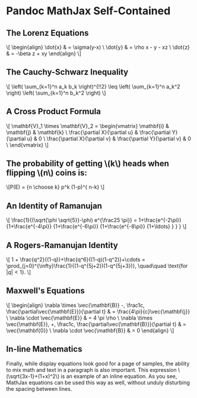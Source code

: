 # Pandoc MathJax Self-Contained

## The Lorenz Equations

\\[
\begin{align}
\dot{x} & = \sigma(y-x) \\
\dot{y} & = \rho x - y - xz \\
\dot{z} & = -\beta z + xy
\end{align}
\\]

## The Cauchy-Schwarz Inequality

\\[
\left( \sum_{k=1}^n a_k b_k \right)^{\!\!2} \leq
 \left( \sum_{k=1}^n a_k^2 \right) \left( \sum_{k=1}^n b_k^2 \right)
\\]

## A Cross Product Formula

\\[
  \mathbf{V}_1 \times \mathbf{V}_2 =
   \begin{vmatrix}
	\mathbf{i} & \mathbf{j} & \mathbf{k} \\
	\frac{\partial X}{\partial u} & \frac{\partial Y}{\partial u} & 0 \\
	\frac{\partial X}{\partial v} & \frac{\partial Y}{\partial v} & 0 \\
   \end{vmatrix}
\\]

## The probability of getting \\(k\\) heads when flipping \\(n\\) coins is:

\\[P(E) = {n \choose k} p^k (1-p)^{ n-k} \\]

## An Identity of Ramanujan

\\[
   \frac{1}{(\sqrt{\phi \sqrt{5}}-\phi) e^{\frac25 \pi}} =
	 1+\frac{e^{-2\pi}} {1+\frac{e^{-4\pi}} {1+\frac{e^{-6\pi}}
	  {1+\frac{e^{-8\pi}} {1+\ldots} } } }
\\]

## A Rogers-Ramanujan Identity

\\[
  1 +  \frac{q^2}{(1-q)}+\frac{q^6}{(1-q)(1-q^2)}+\cdots =
	\prod_{j=0}^{\infty}\frac{1}{(1-q^{5j+2})(1-q^{5j+3})},
	 \quad\quad \text{for $|q|<1$}.
\\]

## Maxwell's Equations

\\[
\begin{align}
  \nabla \times \vec{\mathbf{B}} -\, \frac1c\, \frac{\partial\vec{\mathbf{E}}}{\partial t} & = \frac{4\pi}{c}\vec{\mathbf{j}} \\
  \nabla \cdot \vec{\mathbf{E}} & = 4 \pi \rho \\
  \nabla \times \vec{\mathbf{E}}\, +\, \frac1c\, \frac{\partial\vec{\mathbf{B}}}{\partial t} & = \vec{\mathbf{0}} \\
  \nabla \cdot \vec{\mathbf{B}} & = 0
\end{align}
\\]

## In-line Mathematics

Finally, while display equations look good for a page of samples, the
ability to mix math and text in a paragraph is also important.  This
expression \\(\sqrt{3x-1}+(1+x)^2\\) is an example of an inline equation.  As
you see, MathJax equations can be used this way as well, without unduly
disturbing the spacing between lines.
